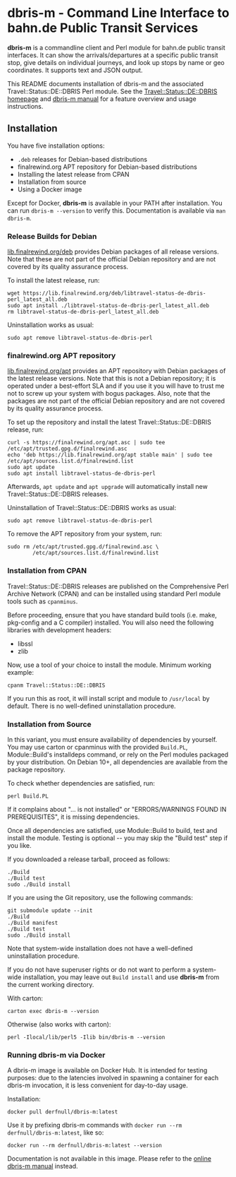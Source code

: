 # dbris-m - Command Line Interface to bahn.de Public Transit Services

**dbris-m** is a commandline client and Perl module for bahn.de public transit
interfaces. It can show the arrivals/departures at a specific public transit
stop, give details on individual journeys, and look up stops by name or geo
coordinates. It supports text and JSON output.

This README documents installation of dbris-m and the associated
Travel::Status::DE::DBRIS Perl module.  See the [Travel::Status::DE::DBRIS
homepage](https://finalrewind.org/projects/Travel-Status-DE-DBRIS) and
[dbris-m manual](https://man.finalrewind.org/1/dbris-m) for a feature overview
and usage instructions.

## Installation

You have five installation options:

* `.deb` releases for Debian-based distributions
* finalrewind.org APT repository for Debian-based distributions
* Installing the latest release from CPAN
* Installation from source
* Using a Docker image

Except for Docker, __dbris-m__ is available in your PATH after installation.
You can run `dbris-m --version` to verify this. Documentation is available via
`man dbris-m`.

### Release Builds for Debian

[lib.finalrewind.org/deb](https://lib.finalrewind.org/deb) provides Debian
packages of all release versions. Note that these are not part of the official
Debian repository and are not covered by its quality assurance process.

To install the latest release, run:

```
wget https://lib.finalrewind.org/deb/libtravel-status-de-dbris-perl_latest_all.deb
sudo apt install ./libtravel-status-de-dbris-perl_latest_all.deb
rm libtravel-status-de-dbris-perl_latest_all.deb
```

Uninstallation works as usual:

```
sudo apt remove libtravel-status-de-dbris-perl
```

### finalrewind.org APT repository

[lib.finalrewind.org/apt](https://lib.finalrewind.org/apt) provides an APT
repository with Debian packages of the latest release versions. Note that this
is not a Debian repository; it is operated under a best-effort SLA and if you
use it you will have to trust me not to screw up your system with bogus
packages. Also, note that the packages are not part of the official Debian
repository and are not covered by its quality assurance process.

To set up the repository and install the latest Travel::Status::DE::DBRIS
release, run:

```
curl -s https://finalrewind.org/apt.asc | sudo tee /etc/apt/trusted.gpg.d/finalrewind.asc
echo 'deb https://lib.finalrewind.org/apt stable main' | sudo tee /etc/apt/sources.list.d/finalrewind.list
sudo apt update
sudo apt install libtravel-status-de-dbris-perl
```

Afterwards, `apt update` and `apt upgrade` will automatically install new
Travel::Status::DE::DBRIS releases.

Uninstallation of Travel::Status::DE::DBRIS works as usual:

```
sudo apt remove libtravel-status-de-dbris-perl
```

To remove the APT repository from your system, run:

```
sudo rm /etc/apt/trusted.gpg.d/finalrewind.asc \
        /etc/apt/sources.list.d/finalrewind.list
```

### Installation from CPAN

Travel::Status::DE::DBRIS releases are published on the Comprehensive Perl
Archive Network (CPAN) and can be installed using standard Perl module tools
such as `cpanminus`.

Before proceeding, ensure that you have standard build tools (i.e. make,
pkg-config and a C compiler) installed. You will also need the following
libraries with development headers:

* libssl
* zlib

Now, use a tool of your choice to install the module. Minimum working example:

```
cpanm Travel::Status::DE::DBRIS
```

If you run this as root, it will install script and module to `/usr/local` by
default. There is no well-defined uninstallation procedure.

### Installation from Source

In this variant, you must ensure availability of dependencies by yourself.
You may use carton or cpanminus with the provided `Build.PL`, Module::Build's
installdeps command, or rely on the Perl modules packaged by your distribution.
On Debian 10+, all dependencies are available from the package repository.

To check whether dependencies are satisfied, run:

```
perl Build.PL
```

If it complains about "... is not installed" or "ERRORS/WARNINGS FOUND IN
PREREQUISITES", it is missing dependencies.

Once all dependencies are satisfied, use Module::Build to build, test and
install the module. Testing is optional -- you may skip the "Build test"
step if you like.

If you downloaded a release tarball, proceed as follows:

```
./Build
./Build test
sudo ./Build install
```

If you are using the Git repository, use the following commands:

```
git submodule update --init
./Build
./Build manifest
./Build test
sudo ./Build install
```

Note that system-wide installation does not have a well-defined uninstallation
procedure.

If you do not have superuser rights or do not want to perform a system-wide
installation, you may leave out `Build install` and use **dbris-m** from the
current working directory.

With carton:

```
carton exec dbris-m --version
```

Otherwise (also works with carton):

```
perl -Ilocal/lib/perl5 -Ilib bin/dbris-m --version
```

### Running dbris-m via Docker

A dbris-m image is available on Docker Hub. It is intended for testing
purposes: due to the latencies involved in spawning a container for each
dbris-m invocation, it is less convenient for day-to-day usage.

Installation:

```
docker pull derfnull/dbris-m:latest
```

Use it by prefixing dbris-m commands with `docker run --rm
derfnull/dbris-m:latest`, like so:

```
docker run --rm derfnull/dbris-m:latest --version
```

Documentation is not available in this image. Please refer to the
[online dbris-m manual](https://man.finalrewind.org/1/dbris-m/) instead.
